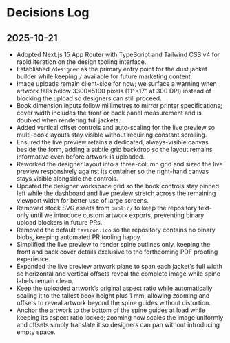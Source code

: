 # Decisions Log

## 2025-10-21
- Adopted Next.js 15 App Router with TypeScript and Tailwind CSS v4 for rapid iteration on the design tooling interface.
- Established `/designer` as the primary entry point for the dust jacket builder while keeping `/` available for future marketing content.
- Image uploads remain client-side for now; we surface a warning when artwork falls below 3300×5100 pixels (11"×17" at 300 DPI) instead of blocking the upload so designers can still proceed.
- Book dimension inputs follow millimetres to mirror printer specifications; cover width includes the front or back panel measurement and is doubled when rendering full jackets.
- Added vertical offset controls and auto-scaling for the live preview so multi-book layouts stay visible without requiring constant scrolling.
- Ensured the live preview retains a dedicated, always-visible canvas beside the form, adding a subtle grid backdrop so the layout remains informative even before artwork is uploaded.
- Reworked the designer layout into a three-column grid and sized the live preview responsively against its container so the right-hand canvas stays visible alongside the controls.
- Updated the designer workspace grid so the book controls stay pinned left while the dashboard and live preview stretch across the remaining viewport width for better use of large screens.
- Removed stock SVG assets from `public/` to keep the repository text-only until we introduce custom artwork exports, preventing binary upload blockers in future PRs.
- Removed the default `favicon.ico` so the repository contains no binary blobs, keeping automated PR tooling happy.
- Simplified the live preview to render spine outlines only, keeping the front and back cover details exclusive to the forthcoming PDF proofing experience.
- Expanded the live preview artwork plane to span each jacket's full width so horizontal and vertical offsets reveal the complete image while spine labels remain clean.
- Keep the uploaded artwork’s original aspect ratio while automatically scaling it to the tallest book height plus 1 mm, allowing zooming and offsets to reveal artwork beyond the spine guides without distortion.
- Anchor the artwork to the bottom of the spine guides at load while keeping its aspect ratio locked; zooming now scales the image uniformly and offsets simply translate it so designers can pan without introducing empty space.
